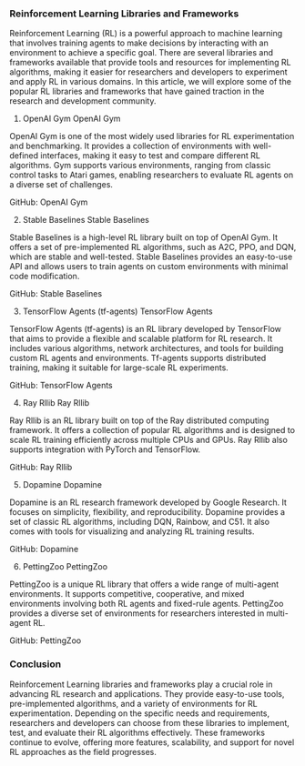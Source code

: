 ### Reinforcement Learning Libraries and Frameworks
Reinforcement Learning (RL) is a powerful approach to machine learning that involves training agents to make decisions by interacting with an environment to achieve a specific goal. There are several libraries and frameworks available that provide tools and resources for implementing RL algorithms, making it easier for researchers and developers to experiment and apply RL in various domains. In this article, we will explore some of the popular RL libraries and frameworks that have gained traction in the research and development community.

1. OpenAI Gym
OpenAI Gym

OpenAI Gym is one of the most widely used libraries for RL experimentation and benchmarking. It provides a collection of environments with well-defined interfaces, making it easy to test and compare different RL algorithms. Gym supports various environments, ranging from classic control tasks to Atari games, enabling researchers to evaluate RL agents on a diverse set of challenges.

GitHub: OpenAI Gym

2. Stable Baselines
Stable Baselines

Stable Baselines is a high-level RL library built on top of OpenAI Gym. It offers a set of pre-implemented RL algorithms, such as A2C, PPO, and DQN, which are stable and well-tested. Stable Baselines provides an easy-to-use API and allows users to train agents on custom environments with minimal code modification.

GitHub: Stable Baselines

3. TensorFlow Agents (tf-agents)
TensorFlow Agents

TensorFlow Agents (tf-agents) is an RL library developed by TensorFlow that aims to provide a flexible and scalable platform for RL research. It includes various algorithms, network architectures, and tools for building custom RL agents and environments. Tf-agents supports distributed training, making it suitable for large-scale RL experiments.

GitHub: TensorFlow Agents

4. Ray Rllib
Ray Rllib

Ray Rllib is an RL library built on top of the Ray distributed computing framework. It offers a collection of popular RL algorithms and is designed to scale RL training efficiently across multiple CPUs and GPUs. Ray Rllib also supports integration with PyTorch and TensorFlow.

GitHub: Ray Rllib

5. Dopamine
Dopamine

Dopamine is an RL research framework developed by Google Research. It focuses on simplicity, flexibility, and reproducibility. Dopamine provides a set of classic RL algorithms, including DQN, Rainbow, and C51. It also comes with tools for visualizing and analyzing RL training results.

GitHub: Dopamine

6. PettingZoo
PettingZoo

PettingZoo is a unique RL library that offers a wide range of multi-agent environments. It supports competitive, cooperative, and mixed environments involving both RL agents and fixed-rule agents. PettingZoo provides a diverse set of environments for researchers interested in multi-agent RL.

GitHub: PettingZoo

### Conclusion
Reinforcement Learning libraries and frameworks play a crucial role in advancing RL research and applications. They provide easy-to-use tools, pre-implemented algorithms, and a variety of environments for RL experimentation. Depending on the specific needs and requirements, researchers and developers can choose from these libraries to implement, test, and evaluate their RL algorithms effectively. These frameworks continue to evolve, offering more features, scalability, and support for novel RL approaches as the field progresses.